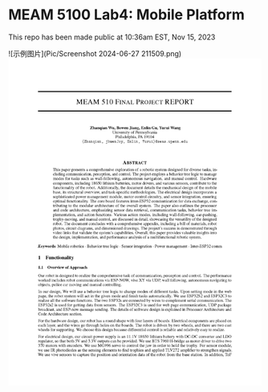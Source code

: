 # MEAM 5100 Lab4: Mobile Platform

This repo has been made public at 10:36am EST, Nov 15, 2023

![示例图片](Pic/Screenshot 2024-06-27 211509.png)
![示例图片](Report/MEAM_510_Final_Project_页面_01.png)
